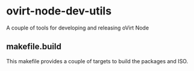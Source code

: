 ovirt-node-dev-utils
====================

A couple of tools for developing and releasing oVirt Node


makefile.build
--------------
This makefile provides a couple of targets to build the packages and ISO.
